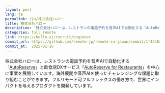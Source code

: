 ```yaml
---
layout: post
lang: ja
permalink: /ja/株式会社ハロー
title: 株式会社ハロー
description: '株式会社ハローは、レストランの電話予約を音声AIで自動化する「AutoReserve」と飲食店DXサービス「AutoReserve for Restaurants」を中心に事業を展開しています。海外展開や音声AIを使ったチャレンジングな課題に取り組むことができます。フルリモート可フルフレックスの働き方で、世界にインパクトを与えるプロダクトを開発しています。'
categories: full_remote
link: https://hello.ai/recruit/engineer
commit_url: https://github.com/remote-jp/remote-in-japan/commit/1f42463fa278ec6976af90175ef27509a22908f0
commit_at:  2025-01-16
---
```


<p>株式会社ハローは、レストランの電話予約を音声AIで自動化する「<a href="https://autoreserve.com">AutoReserve</a>」と飲食店DXサービス「<a href="https://autoreserve.com/for_restaurants/qr_order">AutoReserve for Restaurants</a>」を中心に事業を展開しています。海外展開や音声AIを使ったチャレンジングな課題に取り組むことができます。フルリモート可フルフレックスの働き方で、世界にインパクトを与えるプロダクトを開発しています。</p>
